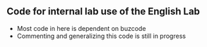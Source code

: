 ## Code for internal lab use of the English Lab

* Most code in here is dependent on buzcode  
* Commenting and generalizing this code is still in progress
